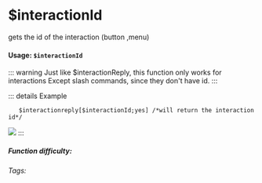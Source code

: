 # $interactionId
gets the id of the interaction (button ,menu)

#### Usage: `$interactionId`

::: warning Just like $interactionReply, this function only works for interactions
Except slash commands, since they don't have id.
:::

::: details Example
```
   $interactionreply[$interactionId;yes] /*will return the interaction id*/
```
![](https://cdn.discordapp.com/attachments/914682255346118687/937866562159935518/unknown.jpeg)
:::


##### Function difficulty: <Badge type="tip" text="Easy" vertical="middle" /> 
###### Tags: <Badge type="tip" text="interaction" vertical="middle" /> <Badge type="tip" text="id" vertical="middle" /> <Badge type="tip" text="button" vertical="middle" /> <Badge type="tip" text="menu" vertical="middle" /> <Badge type="tip" text="reply" vertical="middle" />
